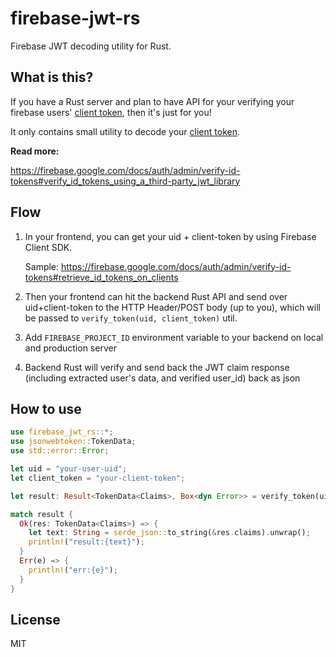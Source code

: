 # firebase-jwt-rs

Firebase JWT decoding utility for Rust.

## What is this?

If you have a Rust server and plan to have API for your verifying your firebase users' [client token](https://firebase.google.com/docs/auth/admin/verify-id-tokens#retrieve_id_tokens_on_clients), then it's just for you!

It only contains small utility to decode your [client token](https://firebase.google.com/docs/auth/admin/verify-id-tokens#retrieve_id_tokens_on_clients).

**Read more:**

https://firebase.google.com/docs/auth/admin/verify-id-tokens#verify_id_tokens_using_a_third-party_jwt_library

## Flow

1. In your frontend, you can get your uid + client-token by using Firebase Client SDK.

    Sample:
    https://firebase.google.com/docs/auth/admin/verify-id-tokens#retrieve_id_tokens_on_clients

2. Then your frontend can hit the backend Rust API and send over uid+client-token to the HTTP Header/POST body (up to you), which will be passed to `verify_token(uid, client_token)` util.

3. Add `FIREBASE_PROJECT_ID` environment variable to your backend on local and production server

4. Backend Rust will verify and send back the JWT claim response (including extracted user's data, and verified user_id) back as json

## How to use

```rs
use firebase_jwt_rs::*;
use jsonwebtoken::TokenData;
use std::error::Error;

let uid = "your-user-uid";
let client_token = "your-client-token";

let result: Result<TokenData<Claims>, Box<dyn Error>> = verify_token(uid, client_token).await;

match result {
  Ok(res: TokenData<Claims>) => {
    let text: String = serde_json::to_string(&res.claims).unwrap();
    println!("result:{text}");
  }
  Err(e) => {
    println!("err:{e}");
  }
}
```

## License

MIT
